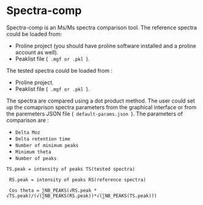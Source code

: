 # Spectra-comp
Spectra-comp is an Ms/Ms spectra comparison tool. The reference spectra could be loaded from:
* Proline project (you should have proline software installed and a proline account as well). 
* Peaklist file (<code> .mgf or .pkl </code>).

The tested spectra could be loaded from :

* Proline project. 
* Peaklist file (<code> .mgf or .pkl </code>).

The spectra are compared using a dot product method. The user could set up the comaprison spectra parameters from the graphical interface or from the paremeters JSON file (<code> default-params.json </code>).
The parameters of comparison are :
* <code>Delta Moz</code>
* <code>Delta retention time</code>   
* <code>Number of minimum peaks</code>    
* <code>Minimum theta</code>    
* <code>Number of peaks</code>   

 <code>TS.peak = intensity of peaks TS(tested spectra)</code> 
 
 <code> RS.peak = intensity of peaks RS(reference spectra)</code> 
 
 <code> Cos theta = ∑NB_PEAKS(√RS.peak * √TS.peak)/(√(∑NB_PEAKS(RS.peak))*√(∑NB_PEAKS(TS.peak)))</code> 
